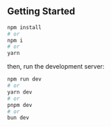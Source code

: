 
## Getting Started

```bash
npm install
# or
npm i
# or
yarn
```
then, run the development server:

```bash
npm run dev
# or
yarn dev
# or
pnpm dev
# or
bun dev
```